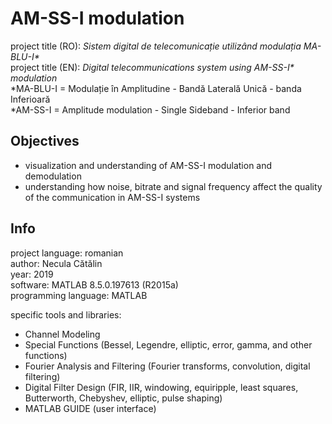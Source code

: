 # AM-SS-I modulation
project title (RO): _Sistem digital de telecomunicație utilizând modulația MA-BLU-I*_  
project title (EN): _Digital telecommunications system using AM-SS-I* modulation_  
*MA-BLU-I = Modulație în Amplitudine - Bandă Laterală Unică - banda Inferioară  
*AM-SS-I = Amplitude modulation - Single Sideband - Inferior band

## Objectives
- visualization and understanding of AM-SS-I modulation and demodulation
- understanding how noise, bitrate and signal frequency affect the quality of the communication in AM-SS-I systems


## Info

project language: romanian  
author: Necula Cătălin  
year: 2019  
software: MATLAB 8.5.0.197613 (R2015a)  
programming language: MATLAB  

specific tools and libraries:
- Channel Modeling
- Special Functions (Bessel, Legendre, elliptic, error, gamma, and other functions)
- Fourier Analysis and Filtering (Fourier transforms, convolution, digital filtering)
- Digital Filter Design (FIR, IIR, windowing, equiripple, least squares, Butterworth, Chebyshev, elliptic, pulse shaping)
- MATLAB GUIDE (user interface)
